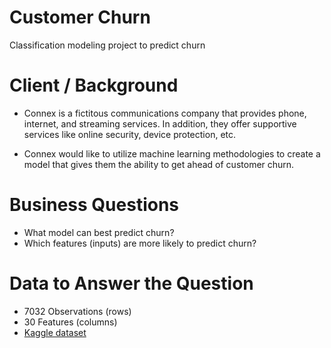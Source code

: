 # Customer Churn
Classification modeling project to predict churn

# Client / Background
- Connex is a fictitous communications company that provides phone, internet, and streaming services. In addition, they offer supportive services like online security, device protection, etc. 

- Connex would like to utilize machine learning methodologies to create a model that gives them the ability to get ahead of customer churn.

# Business Questions
- What model can best predict churn?
- Which features (inputs) are more likely to predict churn?

# Data to Answer the Question
- 7032 Observations (rows)
- 30 Features (columns)
- [Kaggle dataset](https://www.kaggle.com/datasets/blastchar/telco-customer-churn) 

